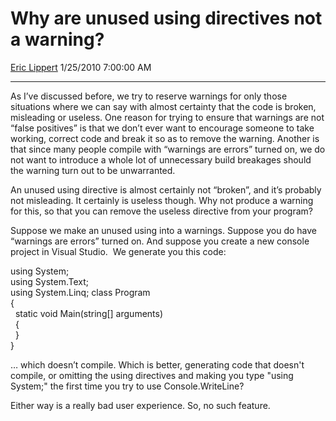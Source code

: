 <div id="page">

# Why are unused using directives not a warning?

[Eric Lippert](https://social.msdn.microsoft.com/profile/Eric%20Lippert) 1/25/2010 7:00:00 AM

-----

<div id="content">

<div class="mine">

As I’ve discussed before, we try to reserve warnings for only those situations where we can say with almost certainty that the code is broken, misleading or useless. One reason for trying to ensure that warnings are not “false positives” is that we don’t ever want to encourage someone to take working, correct code and break it so as to remove the warning. Another is that since many people compile with “warnings are errors” turned on, we do not want to introduce a whole lot of unnecessary build breakages should the warning turn out to be unwarranted.

An unused using directive is almost certainly not “broken”, and it’s probably not misleading. It certainly is useless though. Why not produce a warning for this, so that you can remove the useless directive from your program?

Suppose we make an unused using into a warnings. Suppose you do have “warnings are errors” turned on. And suppose you create a new console project in Visual Studio.  We generate you this code:

<span class="code"> </span>

using System;  
using System.Text;  
using System.Linq; class Program  
{  
  static void Main(string\[\] arguments)  
  {  
  }  
}

… which doesn’t compile. Which is better, generating code that doesn't compile, or omitting the using directives and making you type "using System;" the first time you try to use Console.WriteLine?

Either way is a really bad user experience. So, no such feature.

</div>

</div>

</div>

